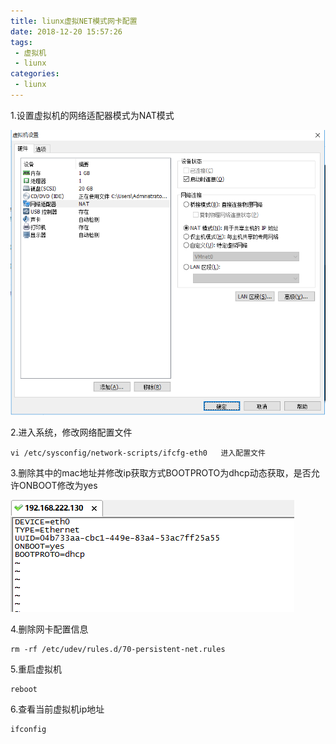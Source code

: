 ```yaml
---
title: liunx虚拟NET模式网卡配置
date: 2018-12-20 15:57:26
tags: 
 - 虚拟机
 - liunx
categories: 
 - liunx
---
```

1.设置虚拟机的网络适配器模式为NAT模式
 
![NAT模式](liunx虚拟NET模式网卡配置/1.png)

2.进入系统，修改网络配置文件

    vi /etc/sysconfig/network-scripts/ifcfg-eth0   进入配置文件

3.删除其中的mac地址并修改ip获取方式BOOTPROTO为dhcp动态获取，是否允许ONBOOT修改为yes

![NAT模式](liunx虚拟NET模式网卡配置/2.png)

4.删除网卡配置信息 

    rm -rf /etc/udev/rules.d/70-persistent-net.rules

5.重启虚拟机

    reboot

6.查看当前虚拟机ip地址
    
    ifconfig